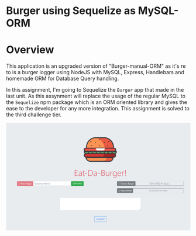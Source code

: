# Burger using Sequelize as MySQL-ORM 

# Overview
This application is an upgraded version of "Burger-manual-ORM" [](https://github.com/ibsafi/Burger-manual-ORM) as it's re to  is a burger logger using NodeJS with MySQL, Express, Handlebars and homemade ORM for Database Query handling.

In this assignment, I'm going to Sequelize the `Burger` app that made in the last unit. As this assynment will replace the usage of the regular MySQL to the `Sequelize` npm package which is an ORM oriented library and gives the ease to the developer for any more integration. This assignment is solved to the third challenge tier.

![sequelizedExample](./images/screen.png)
